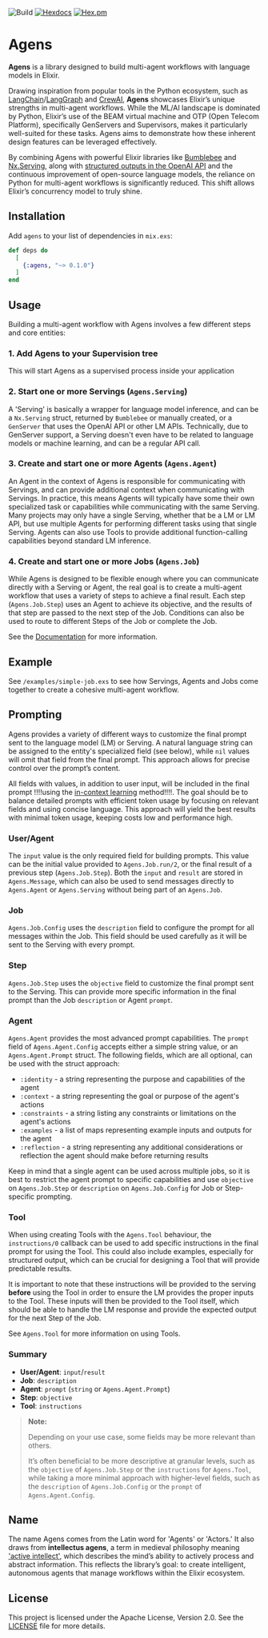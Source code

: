 ![Build](https://github.com/jessedrelick/agens/actions/workflows/main.yml/badge.svg)
[![Hexdocs](https://img.shields.io/badge/hex-docs-blue.svg)](https://hexdocs.pm/agens)
[![Hex.pm](https://img.shields.io/hexpm/v/yourrepo.svg)](https://hex.pm/packages/agens)

# Agens
__Agens__ is a library designed to build multi-agent workflows with language models in Elixir.

Drawing inspiration from popular tools in the Python ecosystem, such as [LangChain](https://www.langchain.com/)/[LangGraph](https://www.langchain.com/langgraph) and [CrewAI](https://www.crewai.com/), __Agens__ showcases Elixir’s unique strengths in multi-agent workflows. While the ML/AI landscape is dominated by Python, Elixir’s use of the BEAM virtual machine and OTP (Open Telecom Platform), specifically GenServers and Supervisors, makes it particularly well-suited for these tasks. Agens aims to demonstrate how these inherent design features can be leveraged effectively.

By combining Agens with powerful Elixir libraries like [Bumblebee](https://github.com/elixir-nx/bumblebee) and [Nx.Serving](https://hexdocs.pm/nx/Nx.Serving.html), along with [structured outputs in the OpenAI API](https://openai.com/index/introducing-structured-outputs-in-the-api/) and the continuous improvement of open-source language models, the reliance on Python for multi-agent workflows is significantly reduced. This shift allows Elixir’s concurrency model to truly shine.

## Installation
Add `agens` to your list of dependencies in `mix.exs`:

```elixir
def deps do
  [
    {:agens, "~> 0.1.0"}
  ]
end
```

## Usage
Building a multi-agent workflow with Agens involves a few different steps and core entities:

### 1. Add Agens to your Supervision tree

This will start Agens as a supervised process inside your application

### 2. Start one or more Servings (`Agens.Serving`)

A 'Serving' is basically a wrapper for language model inference, and can be a `Nx.Serving` struct, returned by `Bumblebee` or manually created, or a `GenServer` that uses the OpenAI API or other LM APIs. Technically, due to GenServer support, a Serving doesn't even have to be related to language models or machine learning, and can be a regular API call.

### 3. Create and start one or more Agents (`Agens.Agent`)

An Agent in the context of Agens is responsible for communicating with Servings, and can provide additional context when communicating with Servings. In practice, this means Agents will typically have some their own specialized task or capabilities while communicating with the same Serving. Many projects may only have a single Serving, whether that be a LM or LM API, but use multiple Agents for performing different tasks using that single Serving. Agents can also use Tools to provide additional function-calling capabilities beyond standard LM inference.

### 4. Create and start one or more Jobs (`Agens.Job`)

While Agens is designed to be flexible enough where you can communicate directly with a Serving or Agent, the real goal is to create a multi-agent workflow that uses a variety of steps to achieve a final result. Each step (`Agens.Job.Step`) uses an Agent to achieve its objective, and the results of that step are passed to the next step of the Job. Conditions can also be used to route to different Steps of the Job or complete the Job.

See the [Documentation]() for more information.

## Example
See `/examples/simple-job.exs` to see how Servings, Agents and Jobs come together to create a cohesive multi-agent workflow.

## Prompting
Agens provides a variety of different ways to customize the final prompt sent to the language model (LM) or Serving. A natural language string can be assigned to the entity's specialized field (see below), while `nil` values will omit that field from the final prompt. This approach allows for precise control over the prompt’s content.

All fields with values, in addition to user input, will be included in the final prompt !!!!using the [in-context learning]() method!!!!. The goal should be to balance detailed prompts with efficient token usage by focusing on relevant fields and using concise language. This approach will yield the best results with minimal token usage, keeping costs low and performance high.

### User/Agent
The `input` value is the only required field for building prompts. This value can be the initial value provided to `Agens.Job.run/2`, or the final result of a previous step (`Agens.Job.Step`). Both the `input` and `result` are stored in `Agens.Message`, which can also be used to send messages directly to `Agens.Agent` or `Agens.Serving` without being part of an `Agens.Job`. 

### Job
`Agens.Job.Config` uses the `description` field to configure the prompt for all messages within the Job. This field should be used carefully as it will be sent to the Serving with every prompt.

### Step
`Agens.Job.Step` uses the `objective` field to customize the final prompt sent to the Serving. This can provide more specific information in the final prompt than the Job `description` or Agent `prompt`.

### Agent
`Agens.Agent` provides the most advanced prompt capabilities. The `prompt` field of `Agens.Agent.Config` accepts either a simple string value, or an `Agens.Agent.Prompt` struct. The following fields, which are all optional, can be used with the struct approach:

- `:identity` - a string representing the purpose and capabilities of the agent
- `:context` - a string representing the goal or purpose of the agent's actions
- `:constraints` - a string listing any constraints or limitations on the agent's actions
- `:examples` - a list of maps representing example inputs and outputs for the agent
- `:reflection` - a string representing any additional considerations or reflection the agent should make before returning results

Keep in mind that a single agent can be used across multiple jobs, so it is best to restrict the agent prompt to specific capabilities and use `objective` on `Agens.Job.Step` or `description` on `Agens.Job.Config` for Job or Step-specific prompting.

### Tool
When using creating Tools with the `Agens.Tool` behaviour, the `instructions/0` callback can be used to add specific instructions in the final prompt for using the Tool. This could also include examples, especially for structured output, which can be crucial for designing a Tool that will provide predictable results.

It is important to note that these instructions will be provided to the serving **before** using the Tool in order to ensure the LM provides the proper inputs to the Tool. These inputs will then be provided to the Tool itself, which should be able to handle the LM response and provide the expected output for the next Step of the Job.

See `Agens.Tool` for more information on using Tools.

### Summary
- **User/Agent**: `input`/`result`
- **Job**: `description`
- **Agent**: `prompt` (`string` or `Agens.Agent.Prompt`)
- **Step**: `objective`
- **Tool**: `instructions`

> **Note:** 
>
> Depending on your use case, some fields may be more relevant than others.
>
> It’s often beneficial to be more descriptive at granular levels, such as the `objective` of `Agens.Job.Step` or the `instructions` for `Agens.Tool`, while taking a more minimal approach with higher-level fields, such as the `description` of `Agens.Job.Config` or the `prompt` of `Agens.Agent.Config`.

## Name
The name Agens comes from the Latin word for 'Agents' or 'Actors.' It also draws from **intellectus agens**, a term in medieval philosophy meaning ['active intellect'](https://en.wikipedia.org/wiki/Active_intellect), which describes the mind’s ability to actively process and abstract information. This reflects the library’s goal: to create intelligent, autonomous agents that manage workflows within the Elixir ecosystem.

## License
This project is licensed under the Apache License, Version 2.0. See the [LICENSE](./LICENSE) file for more details.
